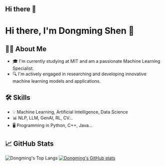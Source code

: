 ## Hi there 👋

<!--
**DongmingShenDS/DongmingShenDS** is a ✨ _special_ ✨ repository because its `README.md` (this file) appears on your GitHub profile.

Here are some ideas to get you started:

- 🔭 I’m currently working on ...
- 🌱 I’m currently learning ...
- 👯 I’m looking to collaborate on ...
- 🤔 I’m looking for help with ...
- 💬 Ask me about ...
- 📫 How to reach me: ...
- 😄 Pronouns: ...
- ⚡ Fun fact: ...
-->

# Hi there, I'm Dongming Shen 👋

## 👨‍💻 About Me

- 🎓 I'm currently studying at MIT and am a passionate Machine Learning Specialist.
- 🔍 I'm actively engaged in researching and developing innovative machine learning models and applications.

## 🛠 Skills

- 💡 Machine Learning, Artificial Intelligence, Data Science
- 📊 NLP, LLM, GenAI, RL, CV...
- 🖥️ Programming in Python, C++, Java...

## 📈 GitHub Stats

![Dongming's Top Langs](https://github-readme-stats.vercel.app/api/top-langs/?username=DongmingShenDS&layout=compact)
[![Dongming's GitHub stats](https://github-readme-stats.vercel.app/api?username=DongmingShenDS)](https://github.com/DongmingShenDS/github-readme-stats)

